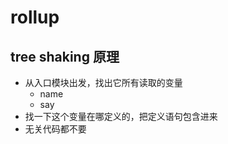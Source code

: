 # rollup

## tree shaking 原理

- 从入口模块出发，找出它所有读取的变量
  - name
  - say
- 找一下这个变量在哪定义的，把定义语句包含进来
- 无关代码都不要
